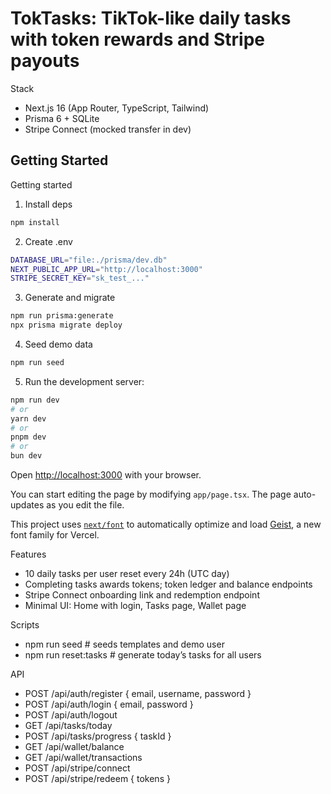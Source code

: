 TokTasks: TikTok-like daily tasks with token rewards and Stripe payouts
==============================================================================

Stack
- Next.js 16 (App Router, TypeScript, Tailwind)
- Prisma 6 + SQLite
- Stripe Connect (mocked transfer in dev)

## Getting Started

Getting started
1) Install deps
```bash
npm install
```
2) Create .env
```bash
DATABASE_URL="file:./prisma/dev.db"
NEXT_PUBLIC_APP_URL="http://localhost:3000"
STRIPE_SECRET_KEY="sk_test_..."
```
3) Generate and migrate
```bash
npm run prisma:generate
npx prisma migrate deploy
```
4) Seed demo data
```bash
npm run seed
```
5) Run the development server:

```bash
npm run dev
# or
yarn dev
# or
pnpm dev
# or
bun dev
```

Open [http://localhost:3000](http://localhost:3000) with your browser.

You can start editing the page by modifying `app/page.tsx`. The page auto-updates as you edit the file.

This project uses [`next/font`](https://nextjs.org/docs/app/building-your-application/optimizing/fonts) to automatically optimize and load [Geist](https://vercel.com/font), a new font family for Vercel.

Features
- 10 daily tasks per user reset every 24h (UTC day)
- Completing tasks awards tokens; token ledger and balance endpoints
- Stripe Connect onboarding link and redemption endpoint
- Minimal UI: Home with login, Tasks page, Wallet page

Scripts
- npm run seed           # seeds templates and demo user
- npm run reset:tasks    # generate today’s tasks for all users

API
- POST /api/auth/register { email, username, password }
- POST /api/auth/login { email, password }
- POST /api/auth/logout
- GET  /api/tasks/today
- POST /api/tasks/progress { taskId }
- GET  /api/wallet/balance
- GET  /api/wallet/transactions
- POST /api/stripe/connect
- POST /api/stripe/redeem { tokens }
